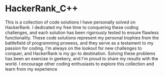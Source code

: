 # HackerRank_C++

This is a collection of code solutions I have personally solved on HackerRank. I dedicated my free time to conquering these coding challenges, and each solution has been rigorously tested to ensure flawless functionality. These code solutions represent my personal trophies from the battlefield of programming prowess, and they serve as a testament to my passion for coding. I'm always on the lookout for new challenges to conquer, and HackerRank is my go-to destination. Solving these problems has been an exercise in geekery, and I'm proud to share my results with the world. I encourage other coding enthusiasts to explore this collection and learn from my experience
